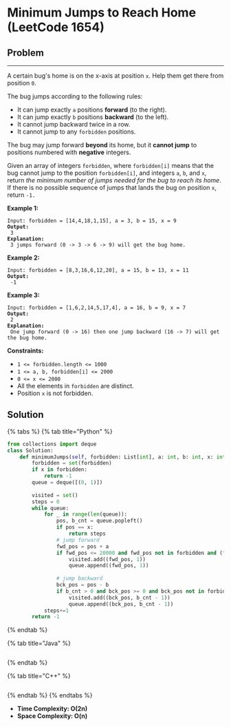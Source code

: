 # Minimum Jumps to Reach Home (LeetCode 1654)

## Problem

****

A certain bug's home is on the x-axis at position `x`. Help them get there from position `0`.

The bug jumps according to the following rules:

* It can jump exactly `a` positions **forward** (to the right).
* It can jump exactly `b` positions **backward** (to the left).
* It cannot jump backward twice in a row.
* It cannot jump to any `forbidden` positions.

The bug may jump forward **beyond** its home, but it **cannot jump** to positions numbered with **negative** integers.

Given an array of integers `forbidden`, where `forbidden[i]` means that the bug cannot jump to the position `forbidden[i]`, and integers `a`, `b`, and `x`, return _the minimum number of jumps needed for the bug to reach its home_. If there is no possible sequence of jumps that lands the bug on position `x`, return `-1.`

&#x20;

**Example 1:**

<pre><code>Input: forbidden = [14,4,18,1,15], a = 3, b = 15, x = 9
<strong>Output:
</strong> 3
<strong>Explanation:
</strong> 3 jumps forward (0 -> 3 -> 6 -> 9) will get the bug home.</code></pre>

**Example 2:**

<pre><code>Input: forbidden = [8,3,16,6,12,20], a = 15, b = 13, x = 11
<strong>Output:
</strong> -1</code></pre>

**Example 3:**

<pre><code>Input: forbidden = [1,6,2,14,5,17,4], a = 16, b = 9, x = 7
<strong>Output:
</strong> 2
<strong>Explanation:
</strong> One jump forward (0 -> 16) then one jump backward (16 -> 7) will get the bug home.</code></pre>

&#x20;

**Constraints:**

* `1 <= forbidden.length <= 1000`
* `1 <= a, b, forbidden[i] <= 2000`
* `0 <= x <= 2000`
* All the elements in `forbidden` are distinct.
* Position `x` is not forbidden.



## Solution&#x20;

{% tabs %}
{% tab title="Python" %}
```python
from collections import deque
class Solution:
    def minimumJumps(self, forbidden: List[int], a: int, b: int, x: int) -> int:
        forbidden = set(forbidden)
        if x in forbidden:
            return -1
        queue = deque([(0, 1)])
        
        visited = set()
        steps = 0
        while queue:
            for _ in range(len(queue)):
                pos, b_cnt = queue.popleft()
                if pos == x:
                    return steps
                # jump forward
                fwd_pos = pos + a
                if fwd_pos <= 20000 and fwd_pos not in forbidden and (fwd_pos, 1) not in visited:
                    visited.add((fwd_pos, 1))
                    queue.append((fwd_pos, 1))
                    
                # jump backward
                bck_pos = pos - b
                if b_cnt > 0 and bck_pos >= 0 and bck_pos not in forbidden and (bck_pos, b_cnt - 1) not in visited:
                    visited.add((bck_pos, b_cnt - 1))
                    queue.append((bck_pos, b_cnt - 1))
            steps+=1
        return -1
```
{% endtab %}

{% tab title="Java" %}
```java
```
{% endtab %}

{% tab title="C++" %}
```cpp
```
{% endtab %}
{% endtabs %}

* **Time Complexity: O(2n)**
* **Space Complexity: O(n)**

